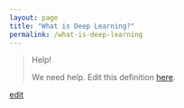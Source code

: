 ```yaml
---
layout: page
title: "What is Deep Learning?"
permalink: /what-is-deep-learning
---
```


> Help! 
> 
> We need help. Edit this definition <a href="https://github.com/and-digital/tech-definitions/blog/master/definitions/artificial-intelligence/deep-learning.md">here</a>.

<p class="edit-term"><a href="https://github.com/and-digital/tech-definitions/blog/master/definitions/artificial-intelligence/deep-learning.md">edit</a></p>
